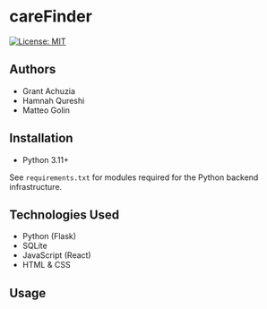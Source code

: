 # careFinder

[![License: MIT](https://img.shields.io/badge/License-MIT-009EFF.svg)](https://opensource.org/licenses/MIT)

## Authors

- Grant Achuzia
- Hamnah Qureshi
- Matteo Golin

## Installation

- Python 3.11+

See `requirements.txt` for modules required for the Python backend infrastructure.

## Technologies Used

- Python (Flask)
- SQLite
- JavaScript (React)
- HTML & CSS

## Usage
